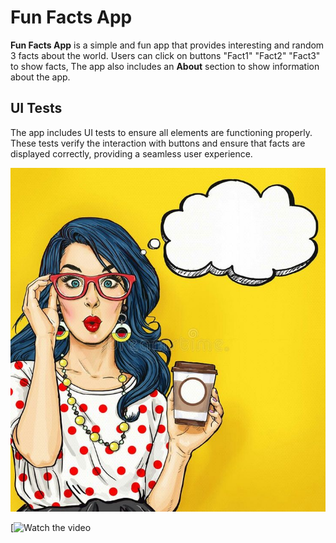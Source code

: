 # Fun Facts App

**Fun Facts App** is a simple and fun app that provides interesting
and random 3 facts about the world. 
Users can click on buttons "Fact1" "Fact2" "Fact3" to show facts,
The app also includes an **About** section to show information about the app.

## UI Tests
The app includes UI tests to ensure all elements are functioning properly.
These tests verify the interaction with buttons and ensure that facts are displayed correctly,
providing a seamless user experience.

![Fun Fact Image](https://raw.githubusercontent.com/RahafJannuod/FunFact/42afb3736e4d10fa8688a8c30b393c8d13182850/yelloe1.jpeg)

[![Watch the video](https://drive.google.com/file/d/1uuU3TrVc6MiBp5WjzB4zc7mFR5Syihxd/view?usp=drive_link)

